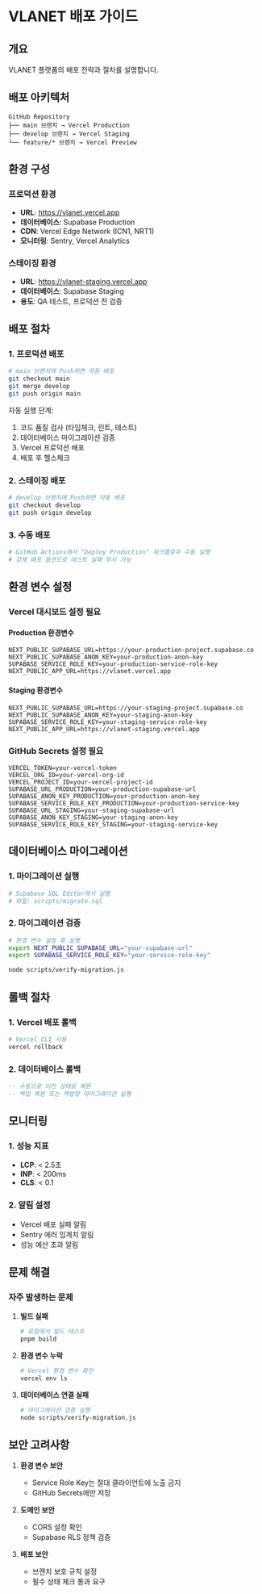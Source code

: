 # VLANET 배포 가이드

## 개요

VLANET 플랫폼의 배포 전략과 절차를 설명합니다.

## 배포 아키텍처

```
GitHub Repository
├── main 브랜치 → Vercel Production
├── develop 브랜치 → Vercel Staging
└── feature/* 브랜치 → Vercel Preview
```

## 환경 구성

### 프로덕션 환경
- **URL**: https://vlanet.vercel.app
- **데이터베이스**: Supabase Production
- **CDN**: Vercel Edge Network (ICN1, NRT1)
- **모니터링**: Sentry, Vercel Analytics

### 스테이징 환경
- **URL**: https://vlanet-staging.vercel.app
- **데이터베이스**: Supabase Staging
- **용도**: QA 테스트, 프로덕션 전 검증

## 배포 절차

### 1. 프로덕션 배포

```bash
# main 브랜치에 Push하면 자동 배포
git checkout main
git merge develop
git push origin main
```

자동 실행 단계:
1. 코드 품질 검사 (타입체크, 린트, 테스트)
2. 데이터베이스 마이그레이션 검증
3. Vercel 프로덕션 배포
4. 배포 후 헬스체크

### 2. 스테이징 배포

```bash
# develop 브랜치에 Push하면 자동 배포
git checkout develop
git push origin develop
```

### 3. 수동 배포

```bash
# GitHub Actions에서 "Deploy Production" 워크플로우 수동 실행
# 강제 배포 옵션으로 테스트 실패 무시 가능
```

## 환경 변수 설정

### Vercel 대시보드 설정 필요

#### Production 환경변수
```
NEXT_PUBLIC_SUPABASE_URL=https://your-production-project.supabase.co
NEXT_PUBLIC_SUPABASE_ANON_KEY=your-production-anon-key
SUPABASE_SERVICE_ROLE_KEY=your-production-service-role-key
NEXT_PUBLIC_APP_URL=https://vlanet.vercel.app
```

#### Staging 환경변수
```
NEXT_PUBLIC_SUPABASE_URL=https://your-staging-project.supabase.co
NEXT_PUBLIC_SUPABASE_ANON_KEY=your-staging-anon-key
SUPABASE_SERVICE_ROLE_KEY=your-staging-service-role-key
NEXT_PUBLIC_APP_URL=https://vlanet-staging.vercel.app
```

### GitHub Secrets 설정 필요

```
VERCEL_TOKEN=your-vercel-token
VERCEL_ORG_ID=your-vercel-org-id
VERCEL_PROJECT_ID=your-vercel-project-id
SUPABASE_URL_PRODUCTION=your-production-supabase-url
SUPABASE_ANON_KEY_PRODUCTION=your-production-anon-key
SUPABASE_SERVICE_ROLE_KEY_PRODUCTION=your-production-service-key
SUPABASE_URL_STAGING=your-staging-supabase-url
SUPABASE_ANON_KEY_STAGING=your-staging-anon-key
SUPABASE_SERVICE_ROLE_KEY_STAGING=your-staging-service-key
```

## 데이터베이스 마이그레이션

### 1. 마이그레이션 실행

```bash
# Supabase SQL Editor에서 실행
# 파일: scripts/migrate.sql
```

### 2. 마이그레이션 검증

```bash
# 환경 변수 설정 후 실행
export NEXT_PUBLIC_SUPABASE_URL="your-supabase-url"
export SUPABASE_SERVICE_ROLE_KEY="your-service-role-key"

node scripts/verify-migration.js
```

## 롤백 절차

### 1. Vercel 배포 롤백

```bash
# Vercel CLI 사용
vercel rollback
```

### 2. 데이터베이스 롤백

```sql
-- 수동으로 이전 상태로 복원
-- 백업 복원 또는 역방향 마이그레이션 실행
```

## 모니터링

### 1. 성능 지표
- **LCP**: < 2.5초
- **INP**: < 200ms
- **CLS**: < 0.1

### 2. 알림 설정
- Vercel 배포 실패 알림
- Sentry 에러 임계치 알림
- 성능 예산 초과 알림

## 문제 해결

### 자주 발생하는 문제

1. **빌드 실패**
   ```bash
   # 로컬에서 빌드 테스트
   pnpm build
   ```

2. **환경 변수 누락**
   ```bash
   # Vercel 환경 변수 확인
   vercel env ls
   ```

3. **데이터베이스 연결 실패**
   ```bash
   # 마이그레이션 검증 실행
   node scripts/verify-migration.js
   ```

## 보안 고려사항

1. **환경 변수 보안**
   - Service Role Key는 절대 클라이언트에 노출 금지
   - GitHub Secrets에만 저장

2. **도메인 보안**
   - CORS 설정 확인
   - Supabase RLS 정책 검증

3. **배포 보안**
   - 브랜치 보호 규칙 설정
   - 필수 상태 체크 통과 요구